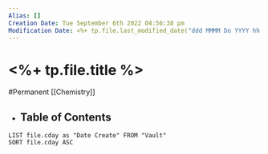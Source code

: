 ```yaml
---
Alias: []
Creation Date: Tue September 6th 2022 04:56:38 pm 
Modification Date: <%+ tp.file.last_modified_date("ddd MMMM Do YYYY hh:mm:ss a") %>
---
```

# <%+ tp.file.title %>
#Permanent [[Chemistry]]

- ## Table of Contents
```dataview
LIST file.cday as "Date Create" FROM "Vault"
SORT file.cday ASC
```